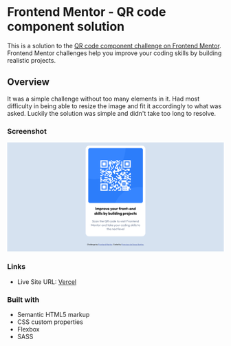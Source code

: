 # Frontend Mentor - QR code component solution

This is a solution to the [QR code component challenge on Frontend Mentor](https://www.frontendmentor.io/challenges/qr-code-component-iux_sIO_H). Frontend Mentor challenges help you improve your coding skills by building realistic projects.

## Overview

It was a simple challenge without too many elements in it.
Had most difficulty in being able to resize the image and fit it accordingly to what was asked. Luckily the solution was simple and didn't take too long to resolve.

### Screenshot

![](./screenshot.png)

### Links

-   Live Site URL: [Vercel](https://your-live-site-url.com)

### Built with

-   Semantic HTML5 markup
-   CSS custom properties
-   Flexbox
-   SASS
